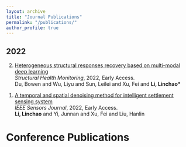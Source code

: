 ```yaml
---
layout: archive
title: "Journal Publications"
permalink: "/publications/"
author_profile: true
---
```


<!--
{% if author.googlescholar %}
  You can also find my articles on <u><a href="{{author.googlescholar}}">my Google Scholar profile</a>.</u>
{% endif %}

{% include base_path %}

{% for post in site.publications reversed %}
  {% include archive-single.html %}
{% endfor %}
-->

  
  

<h2>2022</h2>
<ol reversed>
  <li>
    <p><a href="https://journals.sagepub.com/doi/abs/10.1177/14759217221094499">Heterogeneous structural responses recovery based on multi-modal deep learning</a> <br>
      <em>Structural Health Monitoring</em>, 2022, Early Access.<br>
      Du, Bowen and Wu, Liyu and Sun, Leilei and Xu, Fei and <b>Li, Linchao*</b><br>      
  <li>
    <p><a href="https://ieeexplore.ieee.org/abstract/document/9762328/">A temporal and spatial denoising method for intelligent settlement sensing system</a> <br>
      <em>IEEE Sensors Journal</em>, 2022, Early Access.<br>
      <b>Li, Linchao</b> and Yi, Junnan and Xu, Fei and Liu, Hanlin      
</ol>  

# Conference Publications



